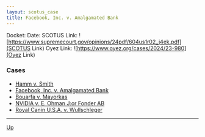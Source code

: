 ```yaml
---
layout: scotus_case
title: Facebook, Inc. v. Amalgamated Bank
---
```


Docket:
Date:
SCOTUS Link: ![https://www.supremecourt.gov/opinions/24pdf/604us1r02_j4ek.pdf](SCOTUS Link)
Oyez Link: ![https://www.oyez.org/cases/2024/23-980](Oyez Link)


### Cases
*  [Hamm v. Smith](./Hamm_Smith.md)
*  [Facebook, Inc. v. Amalgamated Bank](FacebookInc_AmalgamatedBank.md)
*  [Bouarfa v. Mayorkas](Bouarfa_Mayorkas.md)
*  [NVIDIA v. E. Ohman J:or Fonder AB](NVIDIA_EOhmanJ.md)
*  [Royal Canin U.S.A. v. Wullschleger](RoyalCaninUSA_Wullschleger.md)

<hr>

[Up](./README.md)
